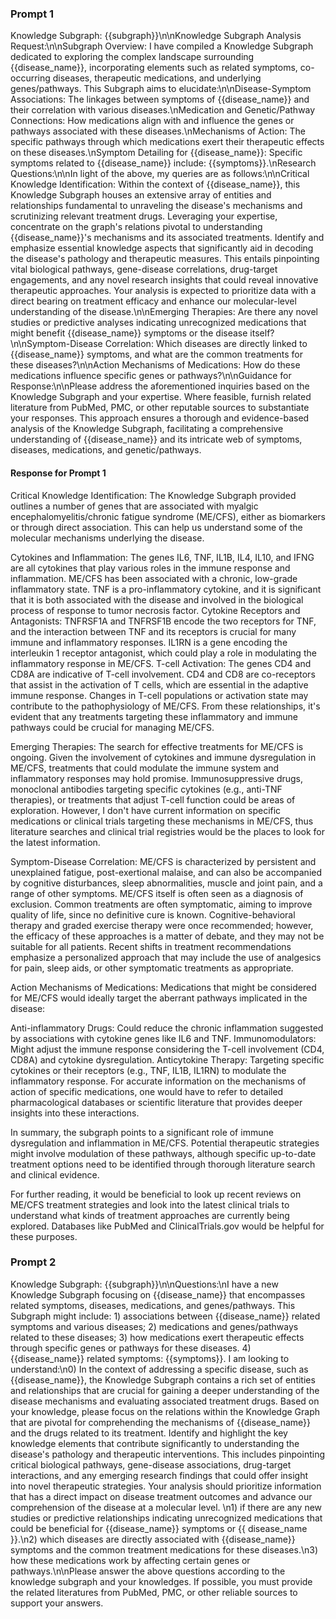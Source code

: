 ### Prompt 1
Knowledge Subgraph: {{subgraph}}\n\nKnowledge Subgraph Analysis Request:\n\nSubgraph Overview: I have compiled a Knowledge Subgraph dedicated to exploring the complex landscape surrounding {{disease_name}}, incorporating elements such as related symptoms, co-occurring diseases, therapeutic medications, and underlying genes/pathways. This Subgraph aims to elucidate:\n\nDisease-Symptom Associations: The linkages between symptoms of {{disease_name}} and their correlation with various diseases.\nMedication and Genetic/Pathway Connections: How medications align with and influence the genes or pathways associated with these diseases.\nMechanisms of Action: The specific pathways through which medications exert their therapeutic effects on these diseases.\nSymptom Detailing for {{disease_name}}: Specific symptoms related to {{disease_name}} include: {{symptoms}}.\nResearch Questions:\n\nIn light of the above, my queries are as follows:\n\nCritical Knowledge Identification: Within the context of {{disease_name}}, this Knowledge Subgraph houses an extensive array of entities and relationships fundamental to unraveling the disease's mechanisms and scrutinizing relevant treatment drugs. Leveraging your expertise, concentrate on the graph's relations pivotal to understanding {{disease_name}}'s mechanisms and its associated treatments. Identify and emphasize essential knowledge aspects that significantly aid in decoding the disease's pathology and therapeutic measures. This entails pinpointing vital biological pathways, gene-disease correlations, drug-target engagements, and any novel research insights that could reveal innovative therapeutic approaches. Your analysis is expected to prioritize data with a direct bearing on treatment efficacy and enhance our molecular-level understanding of the disease.\n\nEmerging Therapies: Are there any novel studies or predictive analyses indicating unrecognized medications that might benefit {{disease_name}} symptoms or the disease itself?\n\nSymptom-Disease Correlation: Which diseases are directly linked to {{disease_name}} symptoms, and what are the common treatments for these diseases?\n\nAction Mechanisms of Medications: How do these medications influence specific genes or pathways?\n\nGuidance for Response:\n\nPlease address the aforementioned inquiries based on the Knowledge Subgraph and your expertise. Where feasible, furnish related literature from PubMed, PMC, or other reputable sources to substantiate your responses. This approach ensures a thorough and evidence-based analysis of the Knowledge Subgraph, facilitating a comprehensive understanding of {{disease_name}} and its intricate web of symptoms, diseases, medications, and genetic/pathways.

#### Response for Prompt 1
Critical Knowledge Identification: The Knowledge Subgraph provided outlines a number of genes that are associated with myalgic encephalomyelitis/chronic fatigue syndrome (ME/CFS), either as biomarkers or through direct association. This can help us understand some of the molecular mechanisms underlying the disease.

Cytokines and Inflammation: The genes IL6, TNF, IL1B, IL4, IL10, and IFNG are all cytokines that play various roles in the immune response and inflammation. ME/CFS has been associated with a chronic, low-grade inflammatory state. TNF is a pro-inflammatory cytokine, and it is significant that it is both associated with the disease and involved in the biological process of response to tumor necrosis factor.
Cytokine Receptors and Antagonists: TNFRSF1A and TNFRSF1B encode the two receptors for TNF, and the interaction between TNF and its receptors is crucial for many immune and inflammatory responses. IL1RN is a gene encoding the interleukin 1 receptor antagonist, which could play a role in modulating the inflammatory response in ME/CFS.
T-cell Activation: The genes CD4 and CD8A are indicative of T-cell involvement. CD4 and CD8 are co-receptors that assist in the activation of T cells, which are essential in the adaptive immune response. Changes in T-cell populations or activation state may contribute to the pathophysiology of ME/CFS.
From these relationships, it's evident that any treatments targeting these inflammatory and immune pathways could be crucial for managing ME/CFS.

Emerging Therapies: The search for effective treatments for ME/CFS is ongoing. Given the involvement of cytokines and immune dysregulation in ME/CFS, treatments that could modulate the immune system and inflammatory responses may hold promise. Immunosuppressive drugs, monoclonal antibodies targeting specific cytokines (e.g., anti-TNF therapies), or treatments that adjust T-cell function could be areas of exploration. However, I don't have current information on specific medications or clinical trials targeting these mechanisms in ME/CFS, thus literature searches and clinical trial registries would be the places to look for the latest information.

Symptom-Disease Correlation: ME/CFS is characterized by persistent and unexplained fatigue, post-exertional malaise, and can also be accompanied by cognitive disturbances, sleep abnormalities, muscle and joint pain, and a range of other symptoms. ME/CFS itself is often seen as a diagnosis of exclusion. Common treatments are often symptomatic, aiming to improve quality of life, since no definitive cure is known. Cognitive-behavioral therapy and graded exercise therapy were once recommended; however, the efficacy of these approaches is a matter of debate, and they may not be suitable for all patients. Recent shifts in treatment recommendations emphasize a personalized approach that may include the use of analgesics for pain, sleep aids, or other symptomatic treatments as appropriate.

Action Mechanisms of Medications: Medications that might be considered for ME/CFS would ideally target the aberrant pathways implicated in the disease:

Anti-inflammatory Drugs: Could reduce the chronic inflammation suggested by associations with cytokine genes like IL6 and TNF.
Immunomodulators: Might adjust the immune response considering the T-cell involvement (CD4, CD8A) and cytokine dysregulation.
Anticytokine Therapy: Targeting specific cytokines or their receptors (e.g., TNF, IL1B, IL1RN) to modulate the inflammatory response.
For accurate information on the mechanisms of action of specific medications, one would have to refer to detailed pharmacological databases or scientific literature that provides deeper insights into these interactions.

In summary, the subgraph points to a significant role of immune dysregulation and inflammation in ME/CFS. Potential therapeutic strategies might involve modulation of these pathways, although specific up-to-date treatment options need to be identified through thorough literature search and clinical evidence.

For further reading, it would be beneficial to look up recent reviews on ME/CFS treatment strategies and look into the latest clinical trials to understand what kinds of treatment approaches are currently being explored. Databases like PubMed and ClinicalTrials.gov would be helpful for these purposes.

### Prompt 2
Knowledge Subgraph: {{subgraph}}\n\nQuestions:\nI have a new Knowledge Subgraph focusing on {{disease_name}} that encompasses related symptoms, diseases, medications, and genes/pathways. This Subgraph might include: 1) associations between {{disease_name}} related symptoms and various diseases; 2) medications and genes/pathways related to these diseases; 3) how medications exert therapeutic effects through specific genes or pathways for these diseases. 4) {{disease_name}} related symptoms: {{symptoms}}. I am looking to understand:\n0) In the context of addressing a specific disease, such as {{disease_name}}, the Knowledge Subgraph contains a rich set of entities and relationships that are crucial for gaining a deeper understanding of the disease mechanisms and evaluating associated treatment drugs. Based on your knowledge, please focus on the relations within the Knowledge Graph that are pivotal for comprehending the mechanisms of {{disease_name}} and the drugs related to its treatment. Identify and highlight the key knowledge elements that contribute significantly to understanding the disease's pathology and therapeutic interventions. This includes pinpointing critical biological pathways, gene-disease associations, drug-target interactions, and any emerging research findings that could offer insight into novel therapeutic strategies. Your analysis should prioritize information that has a direct impact on disease treatment outcomes and advance our comprehension of the disease at a molecular level. \n1) if there are any new studies or predictive relationships indicating unrecognized medications that could be beneficial for {{disease_name}} symptoms or {{ disease_name }}.\n2) which diseases are directly associated with {{disease_name}} symptoms and the common treatment medications for these diseases.\n3) how these medications work by affecting certain genes or pathways.\n\nPlease answer the above questions according to the knowledge subgraph and your knowledges. If possible, you must provide the related literatures from PubMed, PMC, or other reliable sources to support your answers.